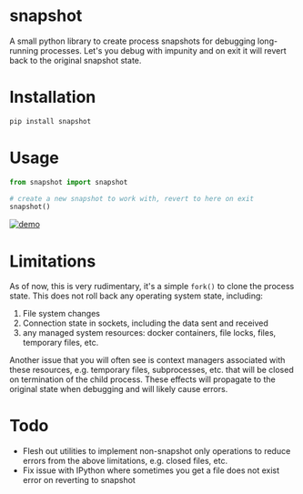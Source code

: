 # snapshot
A small python library to create process snapshots for debugging long-running processes. Let's you debug with impunity and on exit it will revert back to the original snapshot state.

# Installation

```bash
pip install snapshot
```

# Usage

```python
from snapshot import snapshot

# create a new snapshot to work with, revert to here on exit
snapshot()
```

[![demo](https://asciinema.org/a/389733.svg)](https://asciinema.org/a/389733?autoplay=1)

# Limitations

As of now, this is very rudimentary, it's a simple `fork()` to clone the process state. This does not roll back any operating system state, including: 
1. File system changes
2. Connection state in sockets, including the data sent and received
3. any managed system resources: docker containers, file locks, files, temporary files, etc.

Another issue that you will often see is context managers associated with these resources, e.g. temporary files, subprocesses, etc. that will be closed on termination of the child process. These effects will propagate to the original state when debugging and will likely cause errors.

# Todo
- Flesh out utilities to implement non-snapshot only operations to reduce errors from the above limitations, e.g. closed files, etc.
- Fix issue with IPython where sometimes you get a file does not exist error on reverting to snapshot
